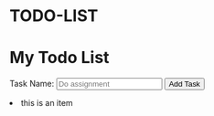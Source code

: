 # TODO-LIST
<body>
<h1>My Todo List</h1>
  <form>
    <label>
      Task Name:
      <input id="task-input" type="text" placeholder="Do assignment">
    </label>
    <button type="button" id="add-task">
      Add Task
    </button>
  </form>
  <ul id="todo-list">
  </ul id="todo-list">
       <li> this is an item</li>
  </ul>
